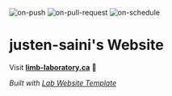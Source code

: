 
  ![on-push](../../actions/workflows/on-push.yaml/badge.svg)
  ![on-pull-request](../../actions/workflows/on-pull-request.yaml/badge.svg)
  ![on-schedule](../../actions/workflows/on-schedule.yaml/badge.svg)

  # justen-saini's Website

  Visit **[limb-laboratory.ca](https://limb-laboratory.ca)** 🚀

  _Built with [Lab Website Template](https://greene-lab.gitbook.io/lab-website-template-docs)_
